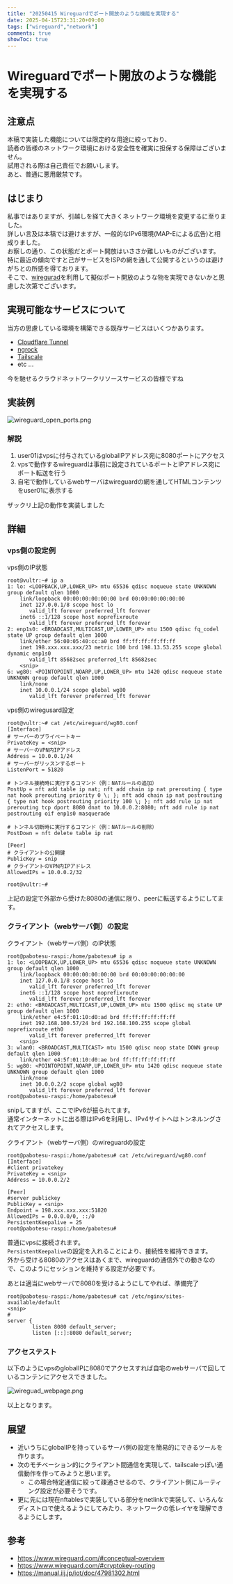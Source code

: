 ```yaml
---
title: "20250415 Wireguardでポート開放のような機能を実現する"
date: 2025-04-15T23:31:20+09:00
tags: ["wireguard","network"]
comments: true
showToc: true
---
```


# Wireguardでポート開放のような機能を実現する

## 注意点
本稿で実装した機能については限定的な用途に絞っており、\
読者の皆様のネットワーク環境における安全性を確実に担保する保障はございません。\
試用される際は自己責任でお願いします。\
あと、普通に悪用厳禁です。

## はじまり
私事ではありますが、引越しを経て大きくネットワーク環境を変更するに至りました。\
詳しい言及は本稿では避けますが、一般的なIPv6環境(MAP-Eによる広告)と相成りました。\
お察しの通り、この状態だとポート開放はいささか難しいものがございます。\
特に最近の傾向ですと己がサービスをISPの網を通して公開するというのは避けがちとの所感を得ております。\
そこで、[wiregurad](https://www.wireguard.com/)を利用して擬似ポート開放のような物を実現できないかと思慮した次第でございます。

## 実現可能なサービスについて
当方の思慮している環境を構築できる既存サービスはいくつかあります。
- [Cloudflare Tunnel](https://developers.cloudflare.com/cloudflare-one/connections/connect-networks/)
- [ngrock](https://ngrok.com/)
- [Tailscale](https://tailscale.com/)
- etc ...

今を馳せるクラウドネットワークリソースサービスの皆様ですね

## 実装例
![wireguard_open_ports.png](/img/20250416-wireguard-openport/wireguard_open_ports.png)

### 解説
1. user01はvpsに付与されているglobalIPアドレス宛に8080ポートにアクセス
2. vpsで動作するwireguardは事前に設定されているポートとIPアドレス宛にポート転送を行う
3. 自宅で動作しているwebサーバはwireguardの網を通してHTMLコンテンツをuser01に表示する

ザックリ上記の動作を実装しました

## 詳細

### vps側の設定例
vps側のIP状態
```
root@vultr:~# ip a
1: lo: <LOOPBACK,UP,LOWER_UP> mtu 65536 qdisc noqueue state UNKNOWN group default qlen 1000
    link/loopback 00:00:00:00:00:00 brd 00:00:00:00:00:00
    inet 127.0.0.1/8 scope host lo
       valid_lft forever preferred_lft forever
    inet6 ::1/128 scope host noprefixroute
       valid_lft forever preferred_lft forever
2: enp1s0: <BROADCAST,MULTICAST,UP,LOWER_UP> mtu 1500 qdisc fq_codel state UP group default qlen 1000
    link/ether 56:00:05:40:cc:a0 brd ff:ff:ff:ff:ff:ff
    inet 198.xxx.xxx.xxx/23 metric 100 brd 198.13.53.255 scope global dynamic enp1s0
       valid_lft 85682sec preferred_lft 85682sec
    <snip>
6: wg80: <POINTOPOINT,NOARP,UP,LOWER_UP> mtu 1420 qdisc noqueue state UNKNOWN group default qlen 1000
    link/none
    inet 10.0.0.1/24 scope global wg80
       valid_lft forever preferred_lft forever
```
vps側のwiregusard設定
```
root@vultr:~# cat /etc/wireguard/wg80.conf
[Interface]
# サーバーのプライベートキー
PrivateKey = <snip>
# サーバーのVPN内IPアドレス
Address = 10.0.0.1/24
# サーバーがリッスンするポート
ListenPort = 51820

# トンネル接続時に実行するコマンド（例：NATルールの追加）
PostUp = nft add table ip nat; nft add chain ip nat prerouting { type nat hook prerouting priority 0 \; }; nft add chain ip nat postrouting { type nat hook postrouting priority 100 \; }; nft add rule ip nat prerouting tcp dport 8080 dnat to 10.0.0.2:8080; nft add rule ip nat postrouting oif enp1s0 masquerade

# トンネル切断時に実行するコマンド（例：NATルールの削除）
PostDown = nft delete table ip nat

[Peer]
# クライアントの公開鍵
PublicKey = snip
# クライアントのVPN内IPアドレス
AllowedIPs = 10.0.0.2/32

root@vultr:~#
```
上記の設定で外部から受けた8080の通信に限り、peerに転送するようにしてます。


### クライアント（webサーバ側）の設定
クライアント（webサーバ側）のIP状態
```
root@pabotesu-raspi:/home/pabotesu# ip a
1: lo: <LOOPBACK,UP,LOWER_UP> mtu 65536 qdisc noqueue state UNKNOWN group default qlen 1000
    link/loopback 00:00:00:00:00:00 brd 00:00:00:00:00:00
    inet 127.0.0.1/8 scope host lo
       valid_lft forever preferred_lft forever
    inet6 ::1/128 scope host noprefixroute
       valid_lft forever preferred_lft forever
2: eth0: <BROADCAST,MULTICAST,UP,LOWER_UP> mtu 1500 qdisc mq state UP group default qlen 1000
    link/ether e4:5f:01:10:d0:ad brd ff:ff:ff:ff:ff:ff
    inet 192.168.100.57/24 brd 192.168.100.255 scope global noprefixroute eth0
       valid_lft forever preferred_lft forever
    <snip>
3: wlan0: <BROADCAST,MULTICAST> mtu 1500 qdisc noop state DOWN group default qlen 1000
    link/ether e4:5f:01:10:d0:ae brd ff:ff:ff:ff:ff:ff
5: wg80: <POINTOPOINT,NOARP,UP,LOWER_UP> mtu 1420 qdisc noqueue state UNKNOWN group default qlen 1000
    link/none
    inet 10.0.0.2/2 scope global wg80
       valid_lft forever preferred_lft forever
root@pabotesu-raspi:/home/pabotesu#
```
snipしてますが、ここでIPv6が振られてます。\
通常インターネットに出る際はIPv6を利用し、IPv4サイトへはトンネルングされてアクセスします。

クライアント（webサーバ側）のwireguardの設定
```
root@pabotesu-raspi:/home/pabotesu# cat /etc/wireguard/wg80.conf
[Interface]
#client privatekey
PrivateKey = <snip>
Address = 10.0.0.2/2

[Peer]
#server publickey
PublicKey = <snip>
Endpoint = 198.xxx.xxx.xxx:51820
AllowedIPs = 0.0.0.0/0, ::/0
PersistentKeepalive = 25
root@pabotesu-raspi:/home/pabotesu#
```
普通にvpsに接続されます。\
`PersistentKeepalive`の設定を入れることにより、接続性を維持できます。\
外から受ける8080のアクセスはあくまで、wireguardの通信外での動きなので、このようにセッションを維持する設定が必要です。

あとは適当にwebサーバで8080を受けるようにしてやれば、準備完了
```
root@pabotesu-raspi:/home/pabotesu# cat /etc/nginx/sites-available/default
<snip>
#
server {
        listen 8080 default_server;
        listen [::]:8080 default_server;
```

### アクセステスト
以下のようにvpsのglobalIPに8080でアクセスすれば自宅のwebサーバで回しているコンテンにアクセスできました。

![wireguad_webpage.png](/img/20250416-wireguard-openport/wireguad_webpage.png)

以上となります。

## 展望
- 近いうちにglobalIPを持っているサーバ側の設定を簡易的にできるツールを作ります。
- 次のモチベーション的にクライアント間通信を実現して、tailscaleっぽい通信動作を作ってみようと思います。
    - この場合特定通信に絞って疎通させるので、クライアント側にルーティング設定が必要そうです。
- 更に先には現在nftablesで実装している部分をnetlinkで実装して、いろんなディストロで使えるようにしてみたり、ネットワークの低レイヤを理解できるようにします。

## 参考
- https://www.wireguard.com/#conceptual-overview
- https://www.wireguard.com/#cryptokey-routing
- https://manual.iij.jp/iot/doc/47981302.html
